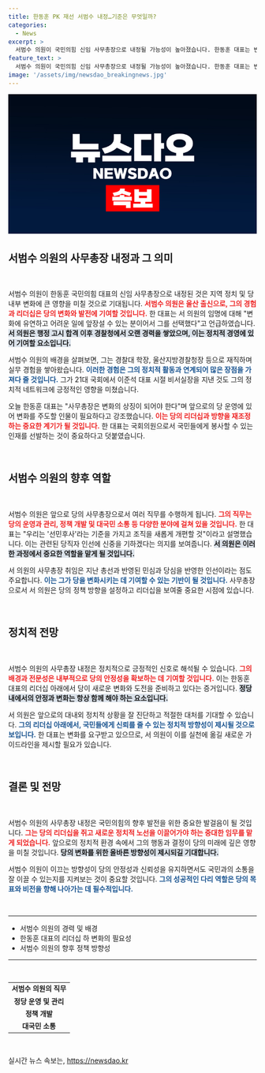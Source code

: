 ```yaml
---
title: 한동훈 PK 재선 서범수 내정…기준은 무엇일까?
categories:
  - News
excerpt: >
  서범수 의원이 국민의힘 신임 사무총장으로 내정될 가능성이 높아졌습니다. 한동훈 대표는 변화에 유연한 리더십을 강조하며 신중하게 검토 중이라고 밝혔습니다. 주목받는 이 인사의 향후 행보에 이목이 집중됩니다!
feature_text: >
  서범수 의원이 국민의힘 신임 사무총장으로 내정될 가능성이 높아졌습니다. 한동훈 대표는 변화에 유연한 리더십을 강조하며 신중하게 검토 중이라고 밝혔습니다. 주목받는 이 인사의 향후 행보에 이목이 집중됩니다!
image: '/assets/img/newsdao_breakingnews.jpg'
---
```


<p><img src="/assets/img/newsdao_breakingnews.jpg" alt="koreaapp 속보" /></p>

<h2 data-ke-size="size26">서범수 의원의 사무총장 내정과 그 의미</h2>

<p data-ke-size="size16">&nbsp;</p>

<p>서범수 의원이 한동훈 국민의힘 대표의 신임 사무총장으로 내정된 것은 지역 정치 및 당 내부 변화에 큰 영향을 미칠 것으로 기대됩니다. <b><span style="color: #ee2323;">서범수 의원은 울산 출신으로, 그의 경험과 리더십은 당의 변화와 발전에 기여할 것입니다.</span></b> 한 대표는 서 의원의 임명에 대해 "변화에 유연하고 어려운 일에 앞장설 수 있는 분이어서 그를 선택했다"고 언급하였습니다. <b><span style="background-color: #21538527;">서 의원은 행정 고시 합격 이후 경찰청에서 오랜 경력을 쌓았으며, 이는 정치적 경영에 있어 기여할 요소입니다.</span></b></p>

<p>서범수 의원의 배경을 살펴보면, 그는 경찰대 학장, 울산지방경찰청장 등으로 재직하며 실무 경험을 쌓아왔습니다. <b><span style="color: #1a5490;">이러한 경험은 그의 정치적 활동과 연계되어 많은 장점을 가져다 줄 것입니다.</span></b> 그가 21대 국회에서 이준석 대표 시절 비서실장을 지낸 것도 그의 정치적 네트워크에 긍정적인 영향을 미쳤습니다. </p>

<p>오늘 한동훈 대표는 "사무총장은 변화의 상징이 되어야 한다"며 앞으로의 당 운영에 있어 변화를 주도할 인물이 필요하다고 강조했습니다. <b><span style="color: #ee2323;">이는 당의 리더십과 방향을 재조정하는 중요한 계기가 될 것입니다.</span></b> 한 대표는 국회의원으로서 국민들에게 봉사할 수 있는 인재를 선발하는 것이 중요하다고 덧붙였습니다. </p>

<p data-ke-size="size16">&nbsp;</p>

<h2 data-ke-size="size26">서범수 의원의 향후 역할</h2>

<p data-ke-size="size16">&nbsp;</p>

<p>서범수 의원은 앞으로 당의 사무총장으로서 여러 직무를 수행하게 됩니다. <b><span style="color: #ee2323;">그의 직무는 당의 운영과 관리, 정책 개발 및 대국민 소통 등 다양한 분야에 걸쳐 있을 것입니다.</span></b> 한 대표는 "우리는 '선민후사'라는 기준을 가지고 조직을 새롭게 개편할 것"이라고 설명했습니다. 이는 관련된 당직자 인선에 신중을 기하겠다는 의지를 보여줍니다. <b><span style="background-color: #21538527;">서 의원은 이러한 과정에서 중요한 역할을 맡게 될 것입니다.</span></b></p>

<p>서 의원의 사무총장 취임은 지난 총선과 반영된 민심과 당심을 반영한 인선이라는 점도 주요합니다. <b><span style="color: #1a5490;">이는 그가 당을 변화시키는 데 기여할 수 있는 기반이 될 것입니다.</span></b> 사무총장으로서 서 의원은 당의 정책 방향을 설정하고 리더십을 보여줄 중요한 시점에 있습니다. </p>

<p data-ke-size="size16">&nbsp;</p>

<h2 data-ke-size="size26">정치적 전망</h2>

<p data-ke-size="size16">&nbsp;</p>

<p>서범수 의원의 사무총장 내정은 정치적으로 긍정적인 신호로 해석될 수 있습니다. <b><span style="color: #ee2323;">그의 배경과 전문성은 내부적으로 당의 안정성을 확보하는 데 기여할 것입니다.</span></b> 이는 한동훈 대표의 리더십 아래에서 당이 새로운 변화와 도전을 준비하고 있다는 증거입니다. <b><span style="background-color: #21538527;">정당 내에서의 안정과 변화는 항상 함께 해야 하는 요소입니다.</span></b></p>

<p>서 의원은 앞으로의 대내외 정치적 상황을 잘 진단하고 적절한 대처를 기대할 수 있습니다. <b><span style="color: #1a5490;">그의 리더십 아래에서, 국민들에게 신뢰를 줄 수 있는 정치적 방향성이 제시될 것으로 보입니다.</span></b> 한 대표는 변화를 요구받고 있으므로, 서 의원이 이를 실천에 옮길 새로운 가이드라인을 제시할 필요가 있습니다. </p>

<p data-ke-size="size16">&nbsp;</p>

<h2 data-ke-size="size26">결론 및 전망</h2>

<p data-ke-size="size16">&nbsp;</p>

<p>서범수 의원의 사무총장 내정은 국민의힘의 향후 발전을 위한 중요한 발걸음이 될 것입니다. <b><span style="color: #ee2323;">그는 당의 리더십을 쥐고 새로운 정치적 노선을 이끌어가야 하는 중대한 임무를 맡게 되었습니다.</span></b> 앞으로의 정치적 환경 속에서 그의 행동과 결정이 당의 미래에 깊은 영향을 미칠 것입니다. <b><span style="background-color: #21538527;">당의 변화를 위한 올바른 방향성이 제시되길 기대합니다.</span></b> </p>

<p>서범수 의원이 이끄는 방향성이 당의 안정성과 신뢰성을 유지하면서도 국민과의 소통을 잘 이끌 수 있는지를 지켜보는 것이 중요할 것입니다. <b><span style="color: #1a5490;">그의 성공적인 다리 역할은 당의 목표와 비전을 향해 나아가는 데 필수적입니다.</span></b> </p>

<p data-ke-size="size16">&nbsp;</p>

<hr />

<ul>
    <li>서범수 의원의 경력 및 배경</li>
    <li>한동훈 대표의 리더십 하 변화의 필요성</li>
    <li>서범수 의원의 향후 정책 방향성</li>
</ul>

<hr />

<p data-ke-size="size16">&nbsp;</p>

<table>
<tr>
<td style="text-align: center; height: 17px;"><b>서범수 의원의 직무</b></td>
</tr>
<tr>
<td style="text-align: center; height: 17px;"><b>정당 운영 및 관리</b></td>
</tr>
<tr>
<td style="text-align: center; height: 17px;"><b>정책 개발</b></td>
</tr>
<tr>
<td style="text-align: center; height: 17px;"><b>대국민 소통</b></td>
</tr>
</table>

<p data-ke-size="size16">&nbsp;</p>
실시간 뉴스 속보는, <a href="https://newsdao.kr" rel="dofollow">https://newsdao.kr</a>


